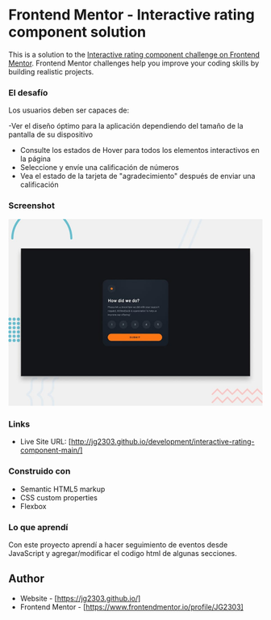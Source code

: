 # Frontend Mentor - Interactive rating component solution

This is a solution to the [Interactive rating component challenge on Frontend Mentor](https://www.frontendmentor.io/challenges/interactive-rating-component-koxpeBUmI). Frontend Mentor challenges help you improve your coding skills by building realistic projects. 

### El desafío

Los usuarios deben ser capaces de:

-Ver el diseño óptimo para la aplicación dependiendo del tamaño de la pantalla de su dispositivo
- Consulte los estados de Hover para todos los elementos interactivos en la página
- Seleccione y envíe una calificación de números
- Vea el estado de la tarjeta de "agradecimiento" después de enviar una calificación

### Screenshot

![](./preview.jpg)

### Links

- Live Site URL: [http://jg2303.github.io/development/interactive-rating-component-main/]

### Construido con

- Semantic HTML5 markup
- CSS custom properties
- Flexbox

### Lo que aprendí

Con este proyecto aprendí a hacer seguimiento de eventos desde JavaScript y agregar/modificar el codigo html de algunas secciones.

## Author

- Website - [https://jg2303.github.io/]
- Frontend Mentor - [https://www.frontendmentor.io/profile/JG2303]

